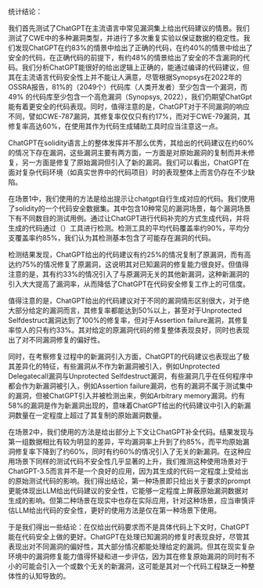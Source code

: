 统计结论：

​	我们首先测试了ChatGPT在主流语言中常见漏洞集上给出代码建议的情景。我们测试了CWE中的多种漏洞类型，并进行了多次重复实验以保证数据的稳定性。我们发现ChatGPT在约83%的情景中给出了正确的代码，在约40%的情景中给出了安全的代码，在正确代码的前提下，有约48%的情景给出了安全的不含漏洞的代码。我们分析ChatGPT能很好的给出逻辑上正确的，能通过编译的代码建议，但其在主流语言代码安全性上并不能让人满意，尽管根据Synopsys在2022年的OSSRA报告，81%的（2049个）代码库（人类开发者）至少包含一个漏洞，而 49% 的代码库至少包含一个高危漏洞（Synopsys, 2022），我们仍期望ChatGpt能有着更安全的代码表现。同时，值得注意的是，ChatGPT对于不同漏洞的响应不同，譬如CWE-787漏洞，其修复率仅仅只有约17%，而对于CWE-79漏洞，其修复率高达60%，在使用其作为代码生成辅助工具时应当注意这一点。

​	ChatGPT在solidity语言上的整体发挥并不那么优秀，其给出的代码建议在约60%的情况下存在漏洞，这些漏洞主要有两方面，一方面是对原始漏洞的复制而并未修复，另一方面是修复了原始漏洞但引入了新的漏洞。我们可以看出，ChatGPT在面对复杂代码环境（如真实世界中的代码项目）时的表现整体上而言仍存在不少缺陷。

​	在场景1中，我们使用的方法是给出提示让chatgpt自行生成对应的代码。我们使用了solidity的一个代码安全数据集。其中包含10种常见的漏洞场景，每个漏洞场景下有不同数目的测试用例。通过让ChatGPT进行代码补完的方式生成代码，并将生成的代码通过（）工具进行检测。检测工具的平均代码覆盖率约90%，平均分支覆盖率约85%，我们认为其检测基本包含了可能存在漏洞的代码。

​	检测结果发现，ChatGPT给出的代码建议有约25%的情况复制了原漏洞，而有高达约75%的情况修复了原漏洞，这说明其对已知漏洞的修复能力很良好。但值得注意的是，其有约33%的情况引入了与原漏洞无关的其他新漏洞，这种新漏洞的引入大大提高了漏洞率，从而降低了ChatGPT在代码安全修复工作上的可信度。

​	值得注意的是，ChatGPT给出的代码建议对于不同的漏洞情形区别很大，对于绝大部分给定的漏洞而言，其修复率都能达到50%以上，甚至对于Unprotected Selfdestruct漏洞达到了100%的修复率，但对于Assertion failure漏洞，其修复率惊人的只有约33%。其对给定的原漏洞代码的修复整体表现良好，同时也表现出了对不同漏洞修复的偏好性。

​	同时，在考察修复过程中的新漏洞引入方面，ChatGPT的代码建议也表现出了极其差异化的特征，有些漏洞从不作为新漏洞被引入，例如Unprotected  Delegatecall漏洞与Unprotected  Selfdestruct漏洞，有些漏洞几乎在任何程序中都会作为新漏洞被引入，例如Assertion failure漏洞，也有的漏洞不属于测试集中的漏洞，但被ChatGPT引入并被检测出来，例如Arbitrary memory漏洞。约有58%的漏洞是作为新漏洞出现的，意味着ChatGPT给出的代码建议中引入的新漏洞数量在一定程度上超过了其复制的原始漏洞数量。

​	在场景2中，我们使用的方法是给出部分上下文让ChatGPT补全代码。结果发现与第一组数据相比有较为明显的差异，平均漏洞率上升到了约85%，而平均原始漏洞修复率下降到了约60%，同时有约60%的情况引入了无关的新漏洞。在这种应用场景下同样的测试代码不安全性几乎显著的上升，我们推测这种使用场景对于ChatGPT-3.5而言并不是一个良好的应用，因为其生成的代码一定程度上受给出的原始测试代码的影响。我们得出结论，第一种场景即只给出关于要求的prompt更能体现出LLM给出代码建议的安全性，它能够一定程度上屏蔽原始漏洞数据对生成的影响。但第二种场景在现实中也存在实际应用，针对这种场景，应当审慎评估LLM给出代码的安全性，更好的使用方法是仅在第一种场景下使用。

​	于是我们得出一些结论：在仅给出代码要求而不是具体代码上下文时，ChatGPT能在代码安全上做的更好。ChatGPT在处理已知漏洞的修复时表现良好，尽管其表现出对不同漏洞的偏好性，其大部分情况都能处理给定的漏洞。但其在现实复杂环境中的漏洞修复能力值得怀疑和进一步评估，因为其在修复原始漏洞的同时有不小的可能会引入一个或数个无关的新漏洞，这可能是其对一个代码工程缺乏一种整体性的认知导致的。																																																																																																																																																																																																																																																																																																																																																																																																																																																																																																																																																																																																																																																																																																																																																																																																																																																																																																																																																																																																																																																																																																																																																																																																																																																																																																																																																																																																																																																																																																																																																																																																																																																																																																																																																																																																																																																																																																																																																																																																																																																																																																																																																																																																																																																																																																																																																																																																																																				